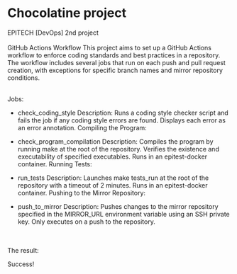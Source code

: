 # Chocolatine project
EPITECH [DevOps] 2nd project
<br/><br>
GitHub Actions Workflow
  This project aims to set up a GitHub Actions workflow to enforce coding standards and best practices in a repository. The workflow includes several jobs that run on each push and pull request creation, with exceptions for specific branch names and mirror repository conditions.
<br/><br>


Jobs:
<br/>
- check_coding_style
Description: Runs a coding style checker script and fails the job if any coding style errors are found. Displays each error as an error annotation.
Compiling the Program:

- check_program_compilation
Description: Compiles the program by running make at the root of the repository. Verifies the existence and executability of specified executables. Runs in an epitest-docker container.
Running Tests:

- run_tests
Description: Launches make tests_run at the root of the repository with a timeout of 2 minutes. Runs in an epitest-docker container.
Pushing to the Mirror Repository:

- push_to_mirror
Description: Pushes changes to the mirror repository specified in the MIRROR_URL environment variable using an SSH private key. Only executes on a push to the repository.

<br/><br>
The result:

Success!
